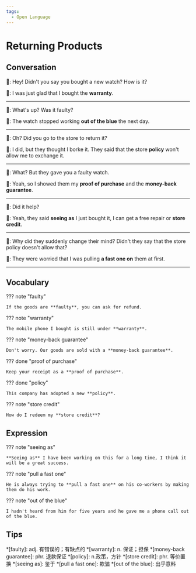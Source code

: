 ```yaml
---
tags:
  - Open Language
---
```

# Returning Products

## Conversation

👩: Hey! Didn't you say you bought a new watch? How is it?

👧: I was just glad that I bought the **warranty**.

---

👩: What's up? Was it faulty?

👧: The watch stopped working **out of the blue** the next day.

---

👩: Oh? Did you go to the store to return it?

👧: I did, but they thought I borke it. They said that the store **policy** won't allow me to exchange it.

---

👩: What? But they gave you a faulty watch.

👧: Yeah, so I showed them my **proof of purchase** and the **money-back guarantee**.

---

👩: Did it help?

👧: Yeah, they said **seeing as** I just bought it, I can get a free repair or **store credit**.

---

👩: Why did they suddenly change their mind? Didn't they say that the store policy doesn't allow that?

👧: They were worried that I was pulling **a fast one on** them at first.

---

## Vocabulary

??? note "faulty"

    If the goods are **faulty**, you can ask for refund.

??? note "warranty"

    The mobile phone I bought is still under **warranty**.

??? note "money-back guarantee"

    Don't worry. Our goods are sold with a **money-back guarantee**.

??? done "proof of purchase"

    Keep your receipt as a **proof of purchase**.

??? done "policy"

    This company has adopted a new **policy**.

??? note "store credit"

    How do I redeem my **store credit**?

## Expression

??? note "seeing as"

    **Seeing as** I have been working on this for a long time, I think it will be a great success.

??? note "pull a fast one"

    He is always trying to **pull a fast one** on his co-workers by making them do his work.

??? note "out of the blue"

    I hadn't heard from him for five years and he gave me a phone call out of the blue.

## Tips

*[faulty]: adj. 有错误的；有缺点的
*[warranty]: n. 保证；担保
*[money-back guarantee]: phr. 退款保证
*[policy]: n.政策，方针
*[store credit]: phr. 等价置换
*[seeing as]: 鉴于
*[pull a fast one]: 欺骗
*[out of the blue]: 出乎意料
